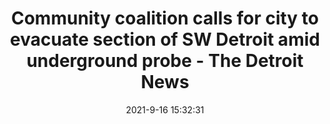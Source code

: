 ---
"title": "Community coalition calls for city to evacuate section of SW Detroit amid underground probe - The Detroit News"
"date": "2021-9-16 15:32:31"
"feed_name": "GOOGLENEWSCONSTRUCTION"
"feed_website": "https://news.google.com/search?q=construction%2Bincident&hl=en-US&gl=US&ceid=US:en"
"feed_rss": "https://news.google.com/rss/search?q=construction%2Bincident&hl=en-US&gl=US&ceid=US:en"
"link": "https://www.detroitnews.com/story/news/local/detroit-city/2021/09/16/dte-shuts-down-gas-pipe-sw-detroit-amid-underground-probe/8362044002/"
"file": "_posts/2021-1-1-3545c07bc8cec0a8837ddd911a0f828ab61ab343.md"
"accident": "0"
"drilling": "0"
"dead": "0"
"injured": "0"
---